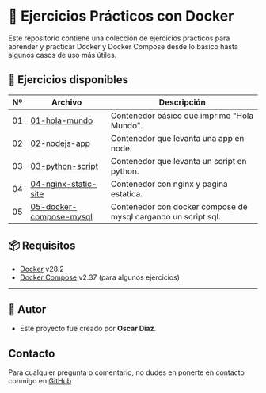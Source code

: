 # 🐳 Ejercicios Prácticos con Docker

Este repositorio contiene una colección de ejercicios prácticos para aprender y practicar Docker y Docker Compose desde lo básico hasta algunos casos de uso más útiles.

## 📂 Ejercicios disponibles

| Nº | Archivo | Descripción |
|----|---------|-------------|
| 01 | [01-hola-mundo](./01-hola-mundo/) | Contenedor básico que imprime "Hola Mundo".
| 02 | [02-nodejs-app](./02-nodejs-app/) | Contenedor que levanta una app en node.
| 03 | [03-python-script](./03-python-script/) | Contenedor que levanta un script en python.
| 04 | [04-nginx-static-site](./04-nginx-static-site/) | Contenedor con nginx y pagina estatica.
| 05 | [05-docker-compose-mysql](./05-docker-compose-mysql/) | Contenedor con docker compose de mysql cargando un script sql.


## 📦 Requisitos

- [Docker](https://www.docker.com/) v28.2
- [Docker Compose](https://docs.docker.com/compose/install/) v2.37 (para algunos ejercicios)

---

## 🙌 Autor

- Este proyecto fue creado por **Oscar Diaz**.

## Contacto

Para cualquier pregunta o comentario, no dudes en ponerte en contacto conmigo en [GitHub](https://github.com/oscarock17)